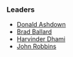### Leaders
* [Donald Ashdown](mailto:donald.ashdown@owasp.org)
* [Brad Ballard](mailto:brad.ballard@owasp.org)
* [Harvinder Dhami](mailto:harvinder.dhami@owasp.org)
* [John Robbins](mailto:john.robbins@owasp.org)

